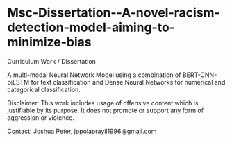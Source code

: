 # Msc-Dissertation--A-novel-racism-detection-model-aiming-to-minimize-bias

Curriculum Work / Dissertation

A multi-modal Neural Network Model using a combination of BERT-CNN-biLSTM for text classification and Dense Neural Networks for numerical and categorical classification. 

Disclaimer: This work includes usage of offensive content which is justifiable by its purpose. It does not promote or support any form of aggression or violence.

Contact: Joshua Peter, jppolaprayil1996@gmail.com
